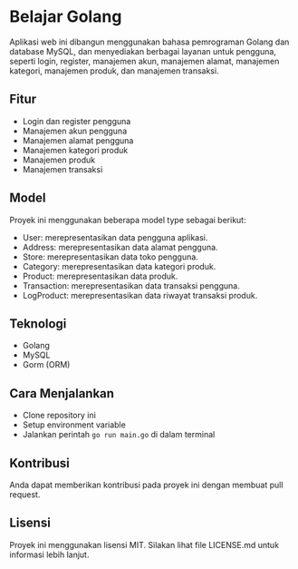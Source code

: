 # Belajar Golang

Aplikasi web ini dibangun menggunakan bahasa pemrograman Golang dan database MySQL, dan menyediakan berbagai layanan untuk pengguna, seperti login, register, manajemen akun, manajemen alamat, manajemen kategori, manajemen produk, dan manajemen transaksi.

## Fitur

- Login dan register pengguna
- Manajemen akun pengguna
- Manajemen alamat pengguna
- Manajemen kategori produk
- Manajemen produk
- Manajemen transaksi

## Model

Proyek ini menggunakan beberapa model type sebagai berikut:

- User: merepresentasikan data pengguna aplikasi.
- Address: merepresentasikan data alamat pengguna.
- Store: merepresentasikan data toko pengguna.
- Category: merepresentasikan data kategori produk.
- Product: merepresentasikan data produk.
- Transaction: merepresentasikan data transaksi pengguna.
- LogProduct: merepresentasikan data riwayat transaksi produk.

## Teknologi

- Golang
- MySQL
- Gorm (ORM)

## Cara Menjalankan

- Clone repository ini
- Setup environment variable
- Jalankan perintah `go run main.go` di dalam terminal

## Kontribusi

Anda dapat memberikan kontribusi pada proyek ini dengan membuat pull request.

## Lisensi

Proyek ini menggunakan lisensi MIT. Silakan lihat file LICENSE.md untuk informasi lebih lanjut.
